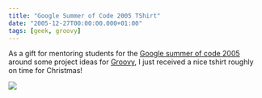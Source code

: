 ```yaml
---
title: "Google Summer of Code 2005 TShirt"
date: "2005-12-27T00:00:00.000+01:00"
tags: [geek, groovy]
---
```


As a gift for mentoring students for the [Google summer of code 2005](http://code.google.com/summerofcode.html) around some project ideas for [Groovy](http://groovy.codehaus.org/), I just received a nice tshirt roughly on time for Christmas!

![](/img/misc/google-soc-tshirt.jpg)